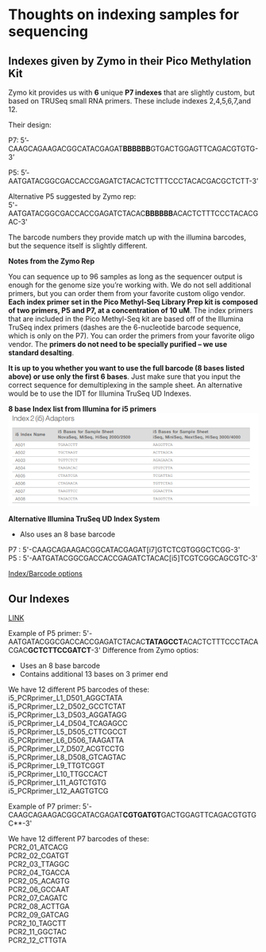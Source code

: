 # Thoughts on indexing samples for sequencing

## Indexes given by Zymo in their Pico Methylation Kit

Zymo kit provides us with **6** unique **P7 indexes** that are slightly custom, but based on TRUSeq small RNA primers. These include indexes 2,4,5,6,7,and 12.

Their design:

P7: 5’-CAAGCAGAAGACGGCATACGAGAT**BBBBBB**GTGACTGGAGTTCAGACGTGTG-3’

P5: 5’-AATGATACGGCGACCACCGAGATCTACACTCTTTCCCTACACGACGCTCTT-3’

Alternative P5 suggested by Zymo rep:  
    5'-AATGATACGGCGACCACCGAGATCTACAC**BBBBBB**ACACTCTTTCCCTACACGAC-3'

The barcode numbers they provide match up with the illumina barcodes, but the sequence itself is slightly different.

**Notes from the Zymo Rep**

You can sequence up to 96 samples as long as the sequencer output is enough for the genome size you’re working with. We do not sell additional primers, but you can order them from your favorite custom oligo vendor. **Each index primer set in the Pico Methyl-Seq Library Prep kit is composed of two primers, P5 and P7, at a concentration of 10 uM**. The index primers that are included in the Pico Methyl-Seq kit are based off of the Illumina TruSeq index primers (dashes are the 6-nucleotide barcode sequence, which is only on the P7). You can order the primers from your favorite oligo vendor. The **primers do not need to be specially purified – we use standard desalting**.

**It is up to you whether you want to use the full barcode (8 bases listed above) or use only the first 6 bases**. Just make sure that you input the correct sequence for demultiplexing in the sample sheet. An alternative would be to use the IDT for Illumina TruSeq UD Indexes.

**8 base Index list from Illumina for i5 primers**
![](https://github.com/epigeneticstoocean/2018OAExp_larvae/blob/master/notebook/img/image008.png)

**Alternative Illumina TruSeq UD Index System**
 
 * Also uses an 8 base barcode
 
P7 : 5'-CAAGCAGAAGACGGCATACGAGAT[i7]GTCTCGTGGGCTCGG-3'  
P5 : 5'-AATGATACGGCGACCACCGAGATCTACAC[i5]TCGTCGGCAGCGTC-3'  

[Index/Barcode options](https://support.illumina.com/content/dam/illumina-support/documents/documentation/chemistry_documentation/experiment-design/illumina-adapter-sequences-1000000002694-11.pdf)

## Our Indexes 

[LINK](https://docs.google.com/spreadsheets/d/1chXHQN3bYWArrUJmSRBO9Q_H8i_63yZAIdsu1xE6KHc/edit#gid=917843354)

Example of P5 primer:
       5'-AATGATACGGCGACCACCGAGATCTACAC**TATAGCCT**ACACTCTTTCCCTACACGAC**GCTCTTCCGATCT**-3'
 Difference from Zymo optios:
 * Uses an 8 base barcode
 * Contains additional 13 bases on 3 primer end
 
We have 12 different P5 barcodes of these:
i5_PCRprimer_L1_D501_AGGCTATA  
i5_PCRprimer_L2_D502_GCCTCTAT  
i5_PCRprimer_L3_D503_AGGATAGG  
i5_PCRprimer_L4_D504_TCAGAGCC  
i5_PCRprimer_L5_D505_CTTCGCCT  
i5_PCRprimer_L6_D506_TAAGATTA  
i5_PCRprimer_L7_D507_ACGTCCTG  
i5_PCRprimer_L8_D508_GTCAGTAC  
i5_PCRprimer_L9_TTGTCGGT  
i5_PCRprimer_L10_TTGCCACT  
i5_PCRprimer_L11_AGTCTGTG  
i5_PCRprimer_L12_AAGTGTCG  


Example of P7 primer: 
      5'-CAAGCAGAAGACGGCATACGAGAT**CGTGATGT**GACTGGAGTTCAGACGTGTGC**-3'  
      
We have 12 different P7 barcodes of these:  
PCR2_01_ATCACG  
PCR2_02_CGATGT  
PCR2_03_TTAGGC  
PCR2_04_TGACCA  
PCR2_05_ACAGTG  
PCR2_06_GCCAAT  
PCR2_07_CAGATC  
PCR2_08_ACTTGA  
PCR2_09_GATCAG  
PCR2_10_TAGCTT  
PCR2_11_GGCTAC  
PCR2_12_CTTGTA  
